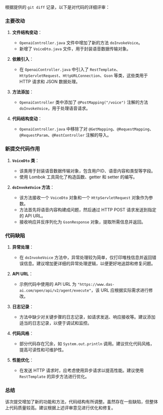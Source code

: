 根据提供的 `git diff` 记录，以下是对代码的详细评审：

### 主要改动

1. **文件结构变动**：
   - `OpenaiController.java` 文件中增加了新的方法 `doInvokeVoice`。
   - 新增了 `VoiceDto.java` 文件，用于封装语音数据传输对象。

2. **依赖引入**：
   - 在 `OpenaiController.java` 中引入了 `RestTemplate`、`HttpServletRequest`、`HttpURLConnection`、`Gson` 等类，这些类用于 HTTP 请求和 JSON 数据处理。

3. **方法添加**：
   - `OpenaiController` 类中添加了 `@PostMapping("/voice")` 注解的方法 `doInvokeVoice`，用于处理语音请求。

4. **代码结构变动**：
   - `OpenaiController.java` 中移除了对 `@GetMapping`、`@RequestMapping`、`@RequestParam`、`@RestController` 注解的导入。

### 新提交代码作用

1. **`VoiceDto` 类**：
   - 该类用于封装语音数据传输对象，包含用户ID、语音内容和类型等字段。
   - 使用 Lombok 工具简化了构造函数、getter 和 setter 的编写。

2. **`doInvokeVoice` 方法**：
   - 该方法接收一个 `VoiceDto` 对象和一个 `HttpServletRequest` 对象作为参数。
   - 方法首先将语音内容构建成问题，然后通过 HTTP POST 请求发送到指定的 API URL。
   - 接收响应并反序列化为 `GsonResponse` 对象，提取所需信息并返回。

### 代码缺陷

1. **异常处理**：
   - 在 `doInvokeVoice` 方法中，异常处理较为简单，仅打印堆栈信息并返回错误信息。建议增加更详细的异常处理逻辑，以便更好地追踪和修复问题。

2. **API URL**：
   - 示例代码中使用的 API URL 为 `"https://www.das-ai.com/open/api/v2/agent/execute"`，该 URL 应根据实际需求进行修改。

3. **日志记录**：
   - 方法中缺少对关键步骤的日志记录，如请求发送、响应接收等。建议添加适当的日志记录，以便于调试和监控。

4. **代码风格**：
   - 部分代码存在冗余，如 `System.out.println` 调用。建议优化代码风格，提高可读性和可维护性。

5. **性能优化**：
   - 在发送 HTTP 请求时，应考虑使用异步请求以提高性能。建议使用 `RestTemplate` 的异步方法进行优化。

### 总结

该次提交增加了新的功能和方法，代码结构有所调整。虽然存在一些缺陷，但整体上代码质量较高。建议根据上述评审意见进行优化和修复。